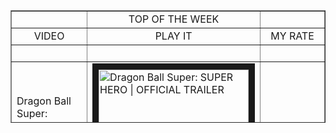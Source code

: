 <table style="border-collapse: collapse; width: 100%; height: 180px;" border="1">
<tbody>
<tr>
<td style="width: 33.3333%;">&nbsp;</td>
<td style="width: 33.1913%; text-align: center;">TOP OF THE WEEK</td>
<td style="width: 33.4753%;">&nbsp;</td>
</tr>
<tr>
<td style="width: 33.3333%; text-align: center;">VIDEO</td>
<td style="width: 33.1913%; text-align: center;">PLAY IT</td>
<td style="width: 33.4753%; text-align: center;">MY RATE</td>
</tr>
<tr style="height: 18px;">
<td style="width: 33.3333%; height: 18px;">&nbsp;</td>
<td style="width: 33.1913%; text-align: center; height: 18px;">&nbsp;</td>
<td style="width: 33.4753%; height: 18px;">&nbsp;</td>
</tr>
<tr style="height: 18px;">
<td style="width: 33.3333%; height: 18px;">Dragon Ball Super: SUPER HERO | OFFICIAL TRAILER</td>
<td style="width: 33.1913%; height: 18px;">
     <a 
        href="http://www.youtube.com/watch?feature=player_embedded&v=t5CIs0jDqC8" 
        target="_blank"><img src="http://img.youtube.com/vi/t5CIs0jDqC8/0.jpg" 
        alt="Dragon Ball Super: SUPER HERO | OFFICIAL TRAILER" width="240" height="180" border="10" />
      </a> 
 </td>
<td style="width: 33.4753%; height: 18px;">&nbsp;</td>
</tr>
     
<tr style="height: 18px;">
<td style="width: 33.3333%; height: 18px;">&nbsp;</td>
<td style="width: 33.1913%; height: 18px;">
     <a 
             href="http://www.youtube.com/watch?feature=player_embedded&v=t5CIs0jDqC8" 
             target="_blank"><img src="http://img.youtube.com/vi/t5CIs0jDqC8/0.jpg" 
             alt="Dragon Ball Super: SUPER HERO | OFFICIAL TRAILER" width="240" height="180" border="10" />
     </a>      
</td>
<td style="width: 33.4753%; height: 18px;">&nbsp;</td>
     
</tr>
<tr style="height: 18px;">
<td style="width: 33.3333%; height: 18px;">&nbsp;</td>
<td style="width: 33.1913%; height: 18px;">&nbsp;</td>
<td style="width: 33.4753%; height: 18px;">&nbsp;</td>
</tr>
<tr style="height: 18px;">
<td style="width: 33.3333%; height: 18px;">&nbsp;</td>
<td style="width: 33.1913%; height: 18px;">&nbsp;</td>
<td style="width: 33.4753%; height: 18px;">&nbsp;</td>
</tr>
<tr style="height: 18px;">
<td style="width: 33.3333%; height: 18px;">&nbsp;</td>
<td style="width: 33.1913%; height: 18px;">&nbsp;</td>
<td style="width: 33.4753%; height: 18px;">&nbsp;</td>
</tr>
<tr style="height: 18px;">
<td style="width: 33.3333%; height: 18px;">&nbsp;</td>
<td style="width: 33.1913%; height: 18px;">&nbsp;</td>
<td style="width: 33.4753%; height: 18px;">&nbsp;</td>
</tr>
<tr style="height: 18px;">
<td style="width: 33.3333%; height: 18px;">&nbsp;</td>
<td style="width: 33.1913%; height: 18px;">&nbsp;</td>
<td style="width: 33.4753%; height: 18px;">&nbsp;</td>
</tr>
<tr style="height: 18px;">
<td style="width: 33.3333%; height: 18px;">&nbsp;</td>
<td style="width: 33.1913%; height: 18px;">&nbsp;</td>
<td style="width: 33.4753%; height: 18px;">&nbsp;</td>
</tr>
<tr style="height: 18px;">
<td style="width: 33.3333%; height: 18px;">&nbsp;</td>
<td style="width: 33.1913%; height: 18px;">&nbsp;</td>
<td style="width: 33.4753%; height: 18px;">&nbsp;</td>
</tr>
</tbody>
</table>
